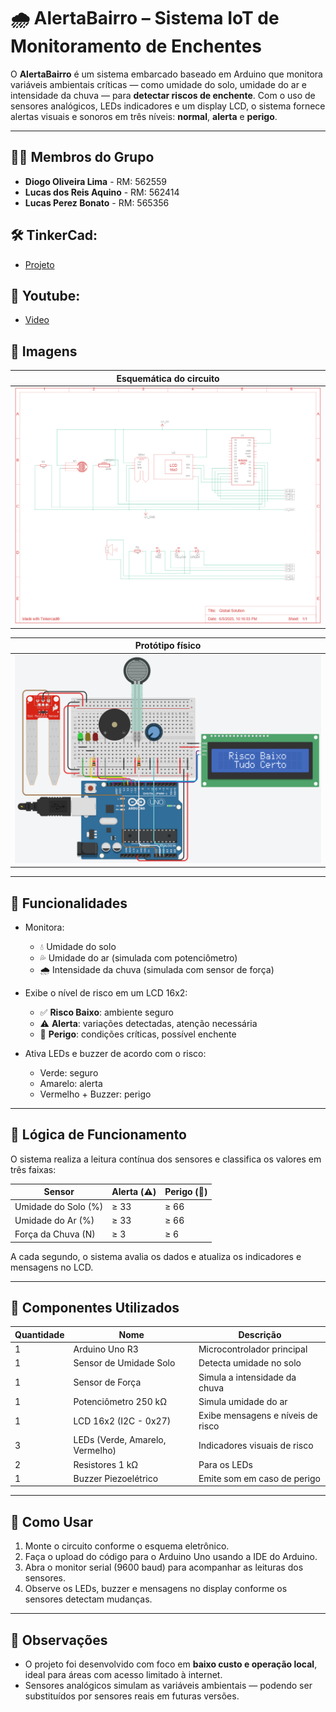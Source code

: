 # 🌧️ AlertaBairro – Sistema IoT de Monitoramento de Enchentes

O **AlertaBairro** é um sistema embarcado baseado em Arduino que monitora variáveis ambientais críticas — como umidade do solo, umidade do ar e intensidade da chuva — para **detectar riscos de enchente**. Com o uso de sensores analógicos, LEDs indicadores e um display LCD, o sistema fornece alertas visuais e sonoros em três níveis: **normal**, **alerta** e **perigo**.

---

## 👨‍💻 Membros do Grupo

- **Diogo Oliveira Lima** - RM: 562559  
- **Lucas dos Reis Aquino** - RM: 562414  
- **Lucas Perez Bonato** - RM: 565356

## 🛠 TinkerCad: 

 - [Projeto](https://www.tinkercad.com/things/eqazHuI6MxB-global-solution/editel?returnTo=https%3A%2F%2Fwww.tinkercad.com%2Fdashboard)

## 🎥 Youtube: 
 - [Video](https://www.youtube.com/watch?v=5TrXFqfH2YI)

## 📸 Imagens

| Esquemática do circuito                          |
| ------------------------------------------------ |
| ![Schematica View](Schematic.png)                |

| Protótipo físico                                 |
| ------------------------------------------------ |
| ![Prototype](Breadboard.png)                     |

---

## 🚀 Funcionalidades

* Monitora:

  * 💧 Umidade do solo
  * 💦 Umidade do ar (simulada com potenciômetro)
  * 🌧️ Intensidade da chuva (simulada com sensor de força)
* Exibe o nível de risco em um LCD 16x2:

  * ✅ **Risco Baixo**: ambiente seguro
  * ⚠️ **Alerta**: variações detectadas, atenção necessária
  * 🚨 **Perigo**: condições críticas, possível enchente
* Ativa LEDs e buzzer de acordo com o risco:

  * Verde: seguro
  * Amarelo: alerta
  * Vermelho + Buzzer: perigo

---

## 🧠 Lógica de Funcionamento

O sistema realiza a leitura contínua dos sensores e classifica os valores em três faixas:

| Sensor              | Alerta (⚠️) | Perigo (🚨) |
| ------------------- | ----------- | ----------- |
| Umidade do Solo (%) | ≥ 33        | ≥ 66        |
| Umidade do Ar (%)   | ≥ 33        | ≥ 66        |
| Força da Chuva (N)  | ≥ 3         | ≥ 6         |

A cada segundo, o sistema avalia os dados e atualiza os indicadores e mensagens no LCD.

---

## 🧩 Componentes Utilizados

| Quantidade | Nome                            | Descrição                         |
| ---------- | ------------------------------- | --------------------------------- |
| 1          | Arduino Uno R3                  | Microcontrolador principal        |
| 1          | Sensor de Umidade Solo          | Detecta umidade no solo           |
| 1          | Sensor de Força                 | Simula a intensidade da chuva     |
| 1          | Potenciômetro 250 kΩ            | Simula umidade do ar              |
| 1          | LCD 16x2 (I2C - 0x27)           | Exibe mensagens e níveis de risco |
| 3          | LEDs (Verde, Amarelo, Vermelho) | Indicadores visuais de risco      |
| 2          | Resistores 1 kΩ                 | Para os LEDs                      |
| 1          | Buzzer Piezoelétrico            | Emite som em caso de perigo       |

---

## 🔧 Como Usar

1. Monte o circuito conforme o esquema eletrônico.
2. Faça o upload do código para o Arduino Uno usando a IDE do Arduino.
3. Abra o monitor serial (9600 baud) para acompanhar as leituras dos sensores.
4. Observe os LEDs, buzzer e mensagens no display conforme os sensores detectam mudanças.

---

## 📌 Observações

* O projeto foi desenvolvido com foco em **baixo custo e operação local**, ideal para áreas com acesso limitado à internet.
* Sensores analógicos simulam as variáveis ambientais — podendo ser substituídos por sensores reais em futuras versões.
